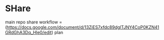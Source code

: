 # SHare
main repo share
workflow = (https://docs.google.com/document/d/13ZiES7xfdc89dglTJNY4CoP0KZN41GRdGhA3Dq_Hle0/edit)
plan 
